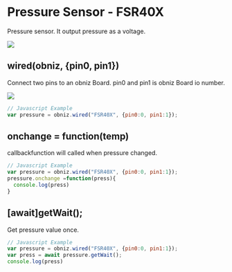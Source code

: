 # Pressure Sensor - FSR40X

Pressure sensor. It output pressure as a voltage.

![](image.jpg)

## wired(obniz, {pin0, pin1})

Connect two pins to an obniz Board. pin0 and pin1 is obniz Board io number.

![](wired.png)
```javascript
// Javascript Example
var pressure = obniz.wired("FSR40X", {pin0:0, pin1:1});
```

## onchange = function(temp)

callbackfunction will called when pressure changed.

```javascript
// Javascript Example
var pressure = obniz.wired("FSR40X", {pin0:0, pin1:1});
pressure.onchange =function(press){
  console.log(press)
}
```

## [await]getWait();

Get pressure value once.

```javascript
// Javascript Example
var pressure = obniz.wired("FSR40X", {pin0:0, pin1:1});
var press = await pressure.getWait();
console.log(press)
```
